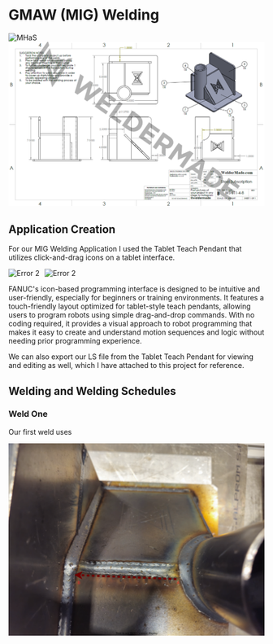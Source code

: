 # GMAW (MIG) Welding

<img src=".\images\20250415_203118.jpg" alt="MHaS" style="margin-center: 2%;" />

<img src=".\images\weldermade.png" alt="MHaS" style="margin-center: 2%;" />

## Application Creation

For our MIG Welding Application I used the Tablet Teach Pendant that utilizes click-and-drag icons on a tablet interface.

<img src="./images/20250415_212557.jpg" alt="Error 2" width="48%" style="margin-right: 2%;" /><img src="./images/20250415_212607.jpg" alt="Error 2" width="48%" />

FANUC's icon-based programming interface is designed to be intuitive and user-friendly, especially for beginners or training environments. It features a touch-friendly layout optimized for tablet-style teach pendants, allowing users to program robots using simple drag-and-drop commands. With no coding required, it provides a visual approach to robot programming that makes it easy to create and understand motion sequences and logic without needing prior programming experience.

We can also export our LS file from the Tablet Teach Pendant for viewing and editing as well, which I have attached to this project for reference.

## Welding and Welding Schedules

### Weld One

Our first weld uses

<img src=".\images\20250415_212718.svg" alt="MHaS" style="margin-center: 2%;" />

